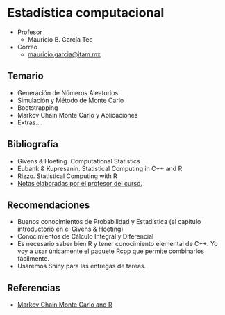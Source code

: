 # Estadística computacional
* Profesor
  + Mauricio B. García Tec
* Correo
  + mauricio.garcia@itam.mx

## Temario
* Generación de Números Aleatorios
* Simulación y Método de Monte Carlo
* Bootstrapping
* Markov Chain Monte Carlo y Aplicaciones
* Extras….

## Bibliografía
* Givens & Hoeting. Computational Statistics
* Eubank & Kupresanin. Statistical Computing in C++ and R
* Rizzo. Statistical Computing with R
* [Notas elaboradas por el profesor del curso.](https://drive.google.com/a/ci.itam.mx/folderview?id=0B7Tg1xWzgPFafnU4bUstR3VxOWNCNXc1dEdDd1MzLWkyeS1vTjBjOHkwMElLNTVyNEQxSjQ&usp=sharing​)

## Recomendaciones
* Buenos conocimientos de Probabilidad y Estadística (el capítulo introductorio en el Givens & Hoeting)
* Conocimientos de Cálculo Integral y Diferencial
* Es necesario saber bien R y tener conocimiento elemental de C++. Yo voy a usar únicamente el paquete Rcpp que permite combinarlos fácilmente.
* Usaremos Shiny para las entregas de tareas.


## Referencias
* [Markov Chain Monte Carlo and R](http://nicercode.github.io/guides/mcmc/)
